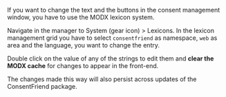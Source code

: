 If you want to change the text and the buttons in the consent management window,
you have to use the MODX lexicon system.

Navigate in the manager to System (gear icon) > Lexicons. In the lexicon
management grid you have to select `consentfriend` as namespace, `web` as area
and the language, you want to change the entry.

Double click on the value of any of the strings to edit them and **clear the
MODX cache** for changes to appear in the front-end.

The changes made this way will also persist across updates of the ConsentFriend
package.

